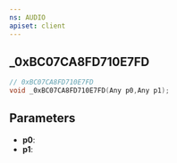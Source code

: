 ```yaml
---
ns: AUDIO
apiset: client
---
```

## _0xBC07CA8FD710E7FD

```c
// 0xBC07CA8FD710E7FD
void _0xBC07CA8FD710E7FD(Any p0,Any p1);
```


## Parameters
* **p0**:
* **p1**:




